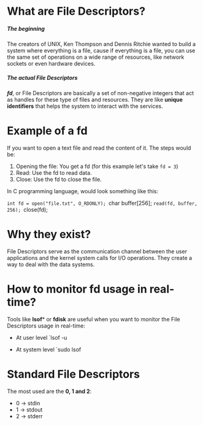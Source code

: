 
# What are File Descriptors?

##### The beginning

The creators of UNIX, Ken Thompson and Dennis Ritchie wanted to build a system where everything is a file, cause if everything is a file, you can use the same set of operations on a wide range of resources, like network sockets or even hardware devices.

##### The actual File Descriptors
***fd***, or File Descriptors are basically a set of non-negative integers that act as handles for these type of files and resources. They are like **unique identifiers** that helps the system to interact with the services.

# Example of a fd

If you want to open a text file and read the content of it. The steps would be:
1. Opening the file: You get a fd (for this example let's take ``fd = 3``)
2. Read: Use the fd to read data.
3. Close: Use the fd to close the file.

In C programming language, would look something like this:

`int fd = open("file.txt", O_RDONLY);
`char buffer[256];
`read(fd, buffer, 256);
`close(fd);

# Why they exist?

File Descriptors serve as the communication channel between the user applications and the kernel system calls for I/O operations. They create a way to deal with the data systems.

# How to monitor fd usage in real-time?

Tools like **lsof*** or **fdisk** are useful when you want to monitor the File Descriptors usage in real-time:

- At user level
	`lsof -u <user>

- At system level
	`sudo lsof

# Standard File Descriptors

The most used are the **0, 1 and 2**:
- 0 -> stdin
- 1 -> stdout
- 2 -> stderr